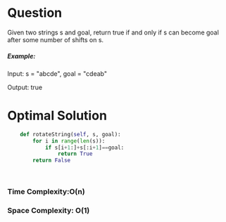 # Question
Given two strings s and goal, return true if and only if s can become goal after some number of shifts on s.


##### Example:
Input: s = "abcde", goal = "cdeab"

Output: true

# Optimal Solution

``` python
    def rotateString(self, s, goal):
        for i in range(len(s)):
            if s[i+1:]+s[:i+1]==goal:
                return True
        return False
        
            
```
### Time Complexity:O(n)
### Space Complexity: O(1)
